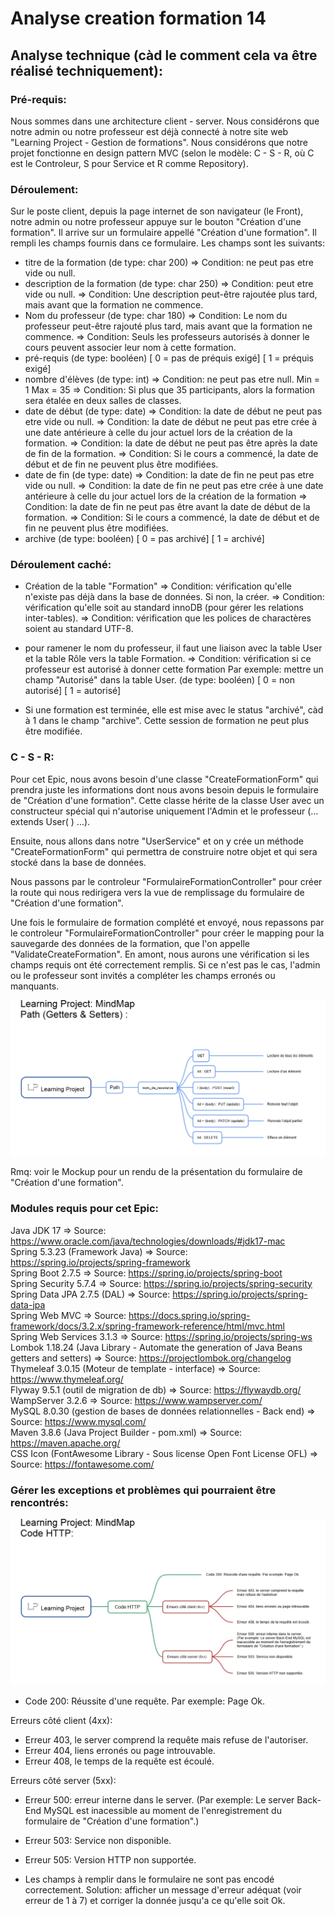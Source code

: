 # Analyse creation formation 14  
## Analyse technique (càd le comment cela va être réalisé techniquement):  
### Pré-requis:  
Nous sommes dans une architecture client - server.
Nous considérons que notre admin ou notre professeur est déjà connecté à notre site web "Learning Project - Gestion de formations".
Nous considérons que notre projet fonctionne en design pattern MVC (selon le modèle: C - S - R, où C est le Controleur, S pour Service et R comme Repository).

### Déroulement:
Sur le poste client, depuis la page internet de son navigateur (le Front), notre admin ou notre professeur appuye sur le bouton "Création d'une formation".
Il arrive sur un formulaire appellé "Création d'une formation".
Il rempli les champs fournis dans ce formulaire.
Les champs sont les suivants:
- titre de la formation (de type: char 200)
  => Condition: ne peut pas etre vide ou null.
- description de la formation (de type: char 250)
  => Condition: peut etre vide ou null.
  => Condition: Une description peut-être rajoutée plus tard, mais avant que la formation ne commence.
- Nom du professeur (de type: char 180)
  => Condition: Le nom du professeur peut-être rajouté plus tard, mais avant que la formation ne commence.
  => Condition: Seuls les professeurs autorisés à donner le cours peuvent associer leur nom à cette formation.
- pré-requis (de type: booléen) 
  [ 0 = pas de préquis exigé]
  [ 1 = préquis exigé]
- nombre d'élèves (de type: int)
  => Condition: ne peut pas etre null.
     Min = 1
     Max = 35
  => Condition: Si plus que 35 participants, alors la formation sera étalée en deux salles de classes.
- date de début (de type: date)
  => Condition: la date de début ne peut pas etre vide ou null.
  => Condition: la date de début ne peut pas etre crée à une date antérieure à celle du jour actuel lors de la création de la formation.
  => Condition: la date de début ne peut pas être après la date de fin de la formation.
  => Condition: Si le cours a commencé, la date de début et de fin ne peuvent plus être modifiées.
- date de fin (de type: date)
  => Condition: la date de fin ne peut pas etre vide ou null.
   => Condition: la date de fin ne peut pas etre crée à une date antérieure à celle du jour actuel lors de la création de la formation
  => Condition: la date de fin ne peut pas être avant la date de début de la formation.
  => Condition: Si le cours a commencé, la date de début et de fin ne peuvent plus être modifiées.
- archive (de type: booléen) 
  [ 0 = pas archivé]
  [ 1 = archivé]

### Déroulement caché:
- Création de la table "Formation"
  => Condition: vérification qu'elle n'existe pas déjà dans la base de données. Si non, la créer.
  => Condition: vérification qu'elle soit au standard innoDB (pour gérer les relations inter-tables).
  => Condition: vérification que les polices de charactères soient au standard UTF-8.

- pour ramener le nom du professeur, il faut une liaison avec la table User et la table Rôle vers la table Formation.
   => Condition: vérification si ce professeur est autorisé à donner cette formation
      Par exemple: mettre un champ "Autorisé" dans la table User. (de type: booléen) 
      [ 0 = non autorisé]
      [ 1 = autorisé]  

- Si une formation est terminée, elle est mise avec le status "archivé", càd à 1 dans le champ "archive".
Cette session de formation ne peut plus être modifiée.  





### C - S - R:  
Pour cet Epic, nous avons besoin d'une classe "CreateFormationForm" qui prendra juste les informations dont nous avons besoin depuis le formulaire de "Création d'une formation".
Cette classe hérite de la classe User avec un constructeur spécial qui n'autorise uniquement l'Admin et le professeur   (... extends User( ) ...).

Ensuite, nous allons dans notre "UserService" et on y crée un méthode "CreateFormationForm" qui permettra de construire notre objet et qui sera stocké dans la base de données.

Nous passons par le controleur "FormulaireFormationController" pour créer la route qui nous redirigera vers la vue de remplissage du formulaire de "Création d'une formation".  


Une fois le formulaire de formation complété et envoyé, nous repassons par le controleur "FormulaireFormationController" pour créer le mapping pour la sauvegarde des données de la formation, 
que  l'on appelle "ValidateCreateFormation".
En amont, nous aurons une vérification si les champs requis ont été correctement remplis. Si ce n'est pas le cas, l'admin ou le professeur sont invités a compléter les champs erronés ou manquants.  

![Visual display](https://github.com/corentingoo/Learning_project_group_2/blob/documentation-14-analyse-creation-formation/Docs/EPIC_create_formation/LProject%20_Formation%20_MindMap%20_Path%20_Fin.jpg)

Rmq: voir le Mockup pour un rendu de la présentation du formulaire de "Création d'une formation".



### Modules requis pour cet Epic:  
Java JDK 17  => Source: https://www.oracle.com/java/technologies/downloads/#jdk17-mac  
Spring 5.3.23 (Framework Java) => Source: https://spring.io/projects/spring-framework  
Spring Boot 2.7.5 => Source: https://spring.io/projects/spring-boot  
Spring Security 5.7.4 => Source: https://spring.io/projects/spring-security  
Spring Data JPA 2.7.5 (DAL) => Source: https://spring.io/projects/spring-data-jpa  
Spring Web MVC => Source: https://docs.spring.io/spring-framework/docs/3.2.x/spring-framework-reference/html/mvc.html  
Spring Web Services 3.1.3 => Source: https://spring.io/projects/spring-ws  
Lombok 1.18.24 (Java Library - Automate the generation of Java Beans getters and setters) => Source: https://projectlombok.org/changelog  
Thymeleaf 3.0.15 (Moteur de template - interface) => Source: https://www.thymeleaf.org/  
Flyway 9.5.1 (outil de migration de db) => Source: https://flywaydb.org/  
WampServer 3.2.6 => Source: https://www.wampserver.com/  
MySQL 8.0.30 (gestion de bases de données relationnelles - Back end) => Source: https://www.mysql.com/  
Maven 3.8.6 (Java Project Builder - pom.xml) => Source: https://maven.apache.org/  
CSS Icon (FontAwesome Library - Sous license Open Font License OFL) => Source: https://fontawesome.com/  





### Gérer les exceptions et problèmes qui pourraient être rencontrés:  
![Visual display](https://github.com/corentingoo/Learning_project_group_2/blob/documentation-14-analyse-creation-formation/Docs/EPIC_create_formation/LProject%20_Formation%20_MindMap%20_Code%20HTTP%20_Fin.jpg)

- Code 200: Réussite d'une requête. Par exemple: Page Ok.

Erreurs côté client (4xx):
- Erreur 403, le server comprend la requête mais refuse de l'autoriser.
- Erreur 404, liens erronés ou page introuvable.
- Erreur 408, le temps de la requête est écoulé.

Erreurs côté server (5xx):
- Erreur 500: erreur interne dans le server.
(Par exemple: Le server Back-End MySQL est inacessible au moment de l'enregistrement du formulaire de "Création d'une formation".)
- Erreur 503: Service non disponible.
- Erreur 505: Version HTTP non supportée.

- Les champs à remplir dans le formulaire ne sont pas encodé correctement. 
Solution: afficher un message d'erreur adéquat (voir erreur de 1 à 7) et corriger la donnée jusqu'a ce qu'elle soit Ok.

